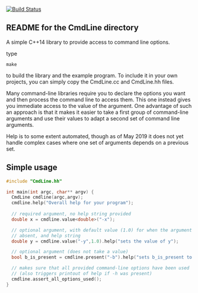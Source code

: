 [![Build Status](https://img.shields.io/github/workflow/status/gavinsalam/CmdLine/CI?label=build&logo=github&style=flat-square)](https://github.com/gavinsalam/CmdLine/actions/workflows/CI)

README for the CmdLine directory
--------------------------------

A simple C++14 library to provide access to command line options.

type 

    make 

to build the library and the example program. To include it in your
own projects, you can simply copy the CmdLine.cc and CmdLine.hh
files. 

Many command-line libraries require you to declare the options you
want and then process the command line to access them. This one
instead gives you immediate access to the value of the argument.  One
advantage of such an approach is that it makes it easier to take a
first group of command-line arguments and use their values to adapt a
second set of command line arguments.

Help is to some extent automated, though as of May 2019 it does not
yet handle complex cases where one set of arguments depends on a
previous set. 

## Simple usage

```c++
#include "CmdLine.hh"

int main(int argc, char** argv) {
  CmdLine cmdline(argc,argv);
  cmdline.help("Overall help for your program");
  
  // required argument, no help string provided
  double x = cmdline.value<double>("-x");

  // optional argument, with default value (1.0) for when the argument is
  // absent, and help string
  double y = cmdline.value("-y",1.0).help("sets the value of y");

  // optional argument (does not take a value)
  bool b_is_present = cmdline.present("-b").help("sets b_is_present to true");

  // makes sure that all provided command-line options have been used
  // (also triggers printout of help if -h was present)
  cmdline.assert_all_options_used();
}
```



